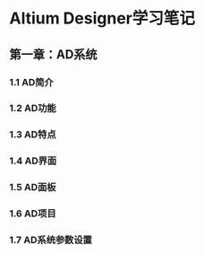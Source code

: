 # Altium Designer学习笔记

## 第一章：AD系统

### 1.1 AD简介

### 1.2 AD功能

### 1.3 AD特点

### 1.4 AD界面

### 1.5 AD面板

### 1.6 AD项目

### 1.7 AD系统参数设置

